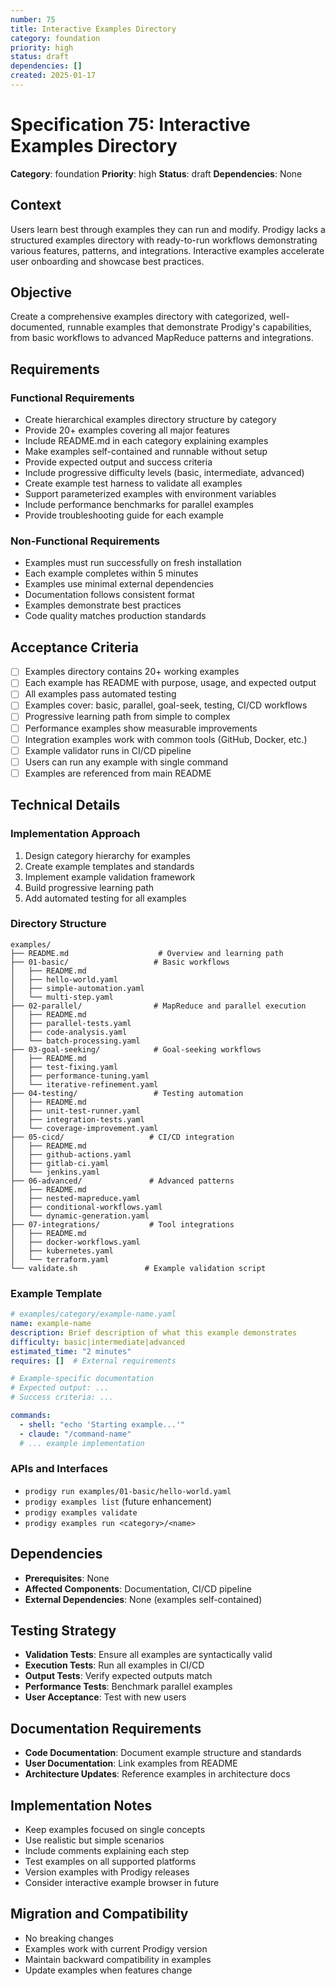 ```yaml
---
number: 75
title: Interactive Examples Directory
category: foundation
priority: high
status: draft
dependencies: []
created: 2025-01-17
---
```


# Specification 75: Interactive Examples Directory

**Category**: foundation
**Priority**: high
**Status**: draft
**Dependencies**: None

## Context

Users learn best through examples they can run and modify. Prodigy lacks a structured examples directory with ready-to-run workflows demonstrating various features, patterns, and integrations. Interactive examples accelerate user onboarding and showcase best practices.

## Objective

Create a comprehensive examples directory with categorized, well-documented, runnable examples that demonstrate Prodigy's capabilities, from basic workflows to advanced MapReduce patterns and integrations.

## Requirements

### Functional Requirements
- Create hierarchical examples directory structure by category
- Provide 20+ examples covering all major features
- Include README.md in each category explaining examples
- Make examples self-contained and runnable without setup
- Provide expected output and success criteria
- Include progressive difficulty levels (basic, intermediate, advanced)
- Create example test harness to validate all examples
- Support parameterized examples with environment variables
- Include performance benchmarks for parallel examples
- Provide troubleshooting guide for each example

### Non-Functional Requirements
- Examples must run successfully on fresh installation
- Each example completes within 5 minutes
- Examples use minimal external dependencies
- Documentation follows consistent format
- Examples demonstrate best practices
- Code quality matches production standards

## Acceptance Criteria

- [ ] Examples directory contains 20+ working examples
- [ ] Each example has README with purpose, usage, and expected output
- [ ] All examples pass automated testing
- [ ] Examples cover: basic, parallel, goal-seek, testing, CI/CD workflows
- [ ] Progressive learning path from simple to complex
- [ ] Performance examples show measurable improvements
- [ ] Integration examples work with common tools (GitHub, Docker, etc.)
- [ ] Example validator runs in CI/CD pipeline
- [ ] Users can run any example with single command
- [ ] Examples are referenced from main README

## Technical Details

### Implementation Approach
1. Design category hierarchy for examples
2. Create example templates and standards
3. Implement example validation framework
4. Build progressive learning path
5. Add automated testing for all examples

### Directory Structure
```
examples/
├── README.md                    # Overview and learning path
├── 01-basic/                   # Basic workflows
│   ├── README.md
│   ├── hello-world.yaml
│   ├── simple-automation.yaml
│   └── multi-step.yaml
├── 02-parallel/                # MapReduce and parallel execution
│   ├── README.md
│   ├── parallel-tests.yaml
│   ├── code-analysis.yaml
│   └── batch-processing.yaml
├── 03-goal-seeking/            # Goal-seeking workflows
│   ├── README.md
│   ├── test-fixing.yaml
│   ├── performance-tuning.yaml
│   └── iterative-refinement.yaml
├── 04-testing/                 # Testing automation
│   ├── README.md
│   ├── unit-test-runner.yaml
│   ├── integration-tests.yaml
│   └── coverage-improvement.yaml
├── 05-cicd/                   # CI/CD integration
│   ├── README.md
│   ├── github-actions.yaml
│   ├── gitlab-ci.yaml
│   └── jenkins.yaml
├── 06-advanced/               # Advanced patterns
│   ├── README.md
│   ├── nested-mapreduce.yaml
│   ├── conditional-workflows.yaml
│   └── dynamic-generation.yaml
├── 07-integrations/           # Tool integrations
│   ├── README.md
│   ├── docker-workflows.yaml
│   ├── kubernetes.yaml
│   └── terraform.yaml
└── validate.sh               # Example validation script
```

### Example Template
```yaml
# examples/category/example-name.yaml
name: example-name
description: Brief description of what this example demonstrates
difficulty: basic|intermediate|advanced
estimated_time: "2 minutes"
requires: []  # External requirements

# Example-specific documentation
# Expected output: ...
# Success criteria: ...

commands:
  - shell: "echo 'Starting example...'"
  - claude: "/command-name"
  # ... example implementation
```

### APIs and Interfaces
- `prodigy run examples/01-basic/hello-world.yaml`
- `prodigy examples list` (future enhancement)
- `prodigy examples validate`
- `prodigy examples run <category>/<name>`

## Dependencies

- **Prerequisites**: None
- **Affected Components**: Documentation, CI/CD pipeline
- **External Dependencies**: None (examples self-contained)

## Testing Strategy

- **Validation Tests**: Ensure all examples are syntactically valid
- **Execution Tests**: Run all examples in CI/CD
- **Output Tests**: Verify expected outputs match
- **Performance Tests**: Benchmark parallel examples
- **User Acceptance**: Test with new users

## Documentation Requirements

- **Code Documentation**: Document example structure and standards
- **User Documentation**: Link examples from README
- **Architecture Updates**: Reference examples in architecture docs

## Implementation Notes

- Keep examples focused on single concepts
- Use realistic but simple scenarios
- Include comments explaining each step
- Test examples on all supported platforms
- Version examples with Prodigy releases
- Consider interactive example browser in future

## Migration and Compatibility

- No breaking changes
- Examples work with current Prodigy version
- Maintain backward compatibility in examples
- Update examples when features change
